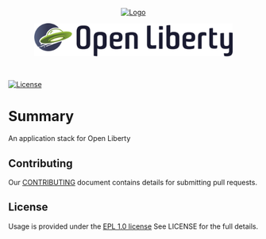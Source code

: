 <!-- PROJECT LOGO -->

<p align="center">
  <a href="https://openliberty.io/">
    <img src="https://openliberty.io/img/spaceship.svg" alt="Logo">
  </a>
</p>
<p align="center">
  <a href="https://openliberty.io/">
    <img src="https://github.com/OpenLiberty/open-liberty/blob/master/logos/logo_horizontal_light_navy.png" alt="title" width="400">
  </a>
</p>
<br />


[![License](https://img.shields.io/badge/License-EPL%201.0-green.svg)](https://opensource.org/licenses/EPL-1.0)

# Summary

An application stack for Open Liberty

## Contributing

Our [CONTRIBUTING](https://github.com/OpenLiberty/stack/blob/master/CONTRIBUTING.md) document contains details for submitting pull requests.

## License

Usage is provided under the [EPL 1.0 license](https://opensource.org/licenses/EPL-1.0) See LICENSE for the full details.


